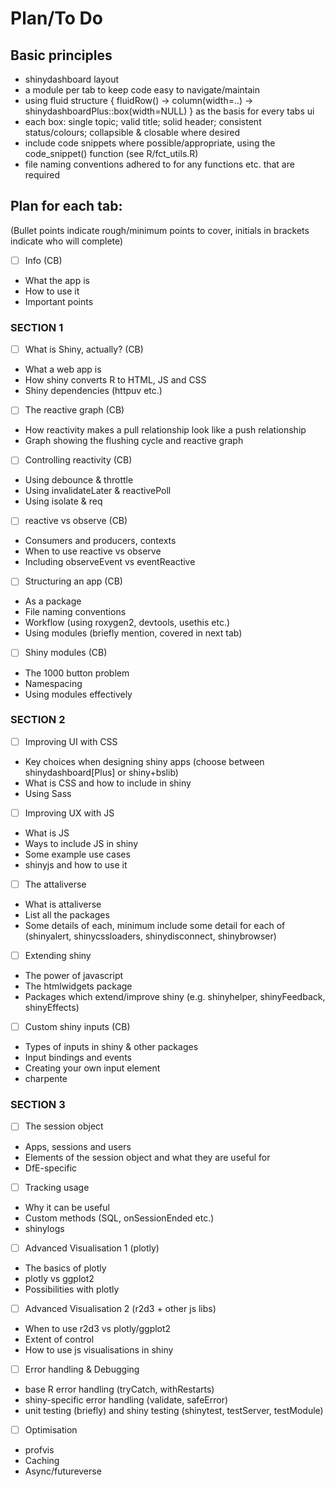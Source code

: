 # Plan/To Do

## Basic principles
- shinydashboard layout
- a module per tab to keep code easy to navigate/maintain
- using fluid structure { fluidRow() -> column(width=..) -> shinydashboardPlus::box(width=NULL) } as the basis for every tabs ui
- each box: single topic; valid title; solid header; consistent status/colours; collapsible & closable where desired
- include code snippets where possible/appropriate, using the code_snippet() function (see R/fct_utils.R)
- file naming conventions adhered to for any functions etc. that are required

## Plan for each tab:
(Bullet points indicate rough/minimum points to cover, initials in brackets indicate who will complete)

- [ ] Info (CB)
- What the app is
- How to use it
- Important points

### SECTION 1
- [ ] What is Shiny, actually? (CB)
- What a web app is
- How shiny converts R to HTML, JS and CSS
- Shiny dependencies (httpuv etc.)

- [ ] The reactive graph (CB)
- How reactivity makes a pull relationship look like a push relationship
- Graph showing the flushing cycle and reactive graph

- [ ] Controlling reactivity (CB)
- Using debounce & throttle
- Using invalidateLater & reactivePoll
- Using isolate & req

- [ ] reactive vs observe (CB)
- Consumers and producers, contexts
- When to use reactive vs observe
- Including observeEvent vs eventReactive

- [ ] Structuring an app (CB)
- As a package
- File naming conventions
- Workflow (using roxygen2, devtools, usethis etc.)
- Using modules (briefly mention, covered in next tab)

- [ ] Shiny modules (CB)
- The 1000 button problem
- Namespacing
- Using modules effectively

### SECTION 2
- [ ] Improving UI with CSS
- Key choices when designing shiny apps (choose between shinydashboard[Plus] or shiny+bslib)
- What is CSS and how to include in shiny
- Using Sass

- [ ] Improving UX with JS
- What is JS
- Ways to include JS in shiny
- Some example use cases
- shinyjs and how to use it

- [ ] The attaliverse
- What is attaliverse
- List all the packages
- Some details of each, minimum include some detail for each of (shinyalert, shinycssloaders, shinydisconnect, shinybrowser)

- [ ] Extending shiny
- The power of javascript
- The htmlwidgets package
- Packages which extend/improve shiny (e.g. shinyhelper, shinyFeedback, shinyEffects)

- [ ] Custom shiny inputs (CB)
- Types of inputs in shiny & other packages
- Input bindings and events
- Creating your own input element
- charpente

### SECTION 3
- [ ] The session object
- Apps, sessions and users
- Elements of the session object and what they are useful for
- DfE-specific

- [ ] Tracking usage
- Why it can be useful
- Custom methods (SQL, onSessionEnded etc.)
- shinylogs

- [ ] Advanced Visualisation 1 (plotly)
- The basics of plotly
- plotly vs ggplot2
- Possibilities with plotly

- [ ] Advanced Visualisation 2 (r2d3 + other js libs)
- When to use r2d3 vs plotly/ggplot2
- Extent of control
- How to use js visualisations in shiny

- [ ] Error handling & Debugging
- base R error handling (tryCatch, withRestarts)
- shiny-specific error handling (validate, safeError)
- unit testing (briefly) and shiny testing (shinytest, testServer, testModule)

- [ ] Optimisation
- profvis
- Caching
- Async/futureverse
